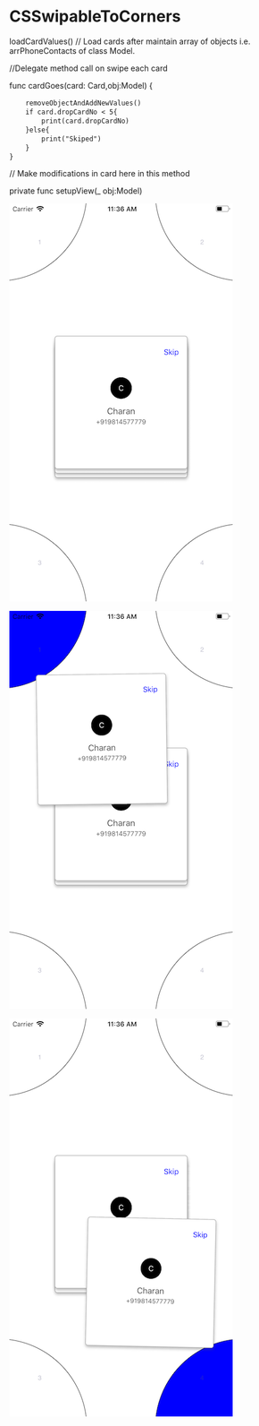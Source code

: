 # CSSwipableToCorners
loadCardValues() // Load cards after maintain array of objects i.e. arrPhoneContacts of class Model.

//Delegate method call on swipe each card

func cardGoes(card: Card,obj:Model) {

        removeObjectAndAddNewValues()
        if card.dropCardNo < 5{
            print(card.dropCardNo)
        }else{
            print("Skiped")
        }
    }
    
// Make modifications in card here in this method 

private func setupView(_ obj:Model)


![Screenshot](1.png)








![Screenshot](2.png)







![Screenshot](3.png)

